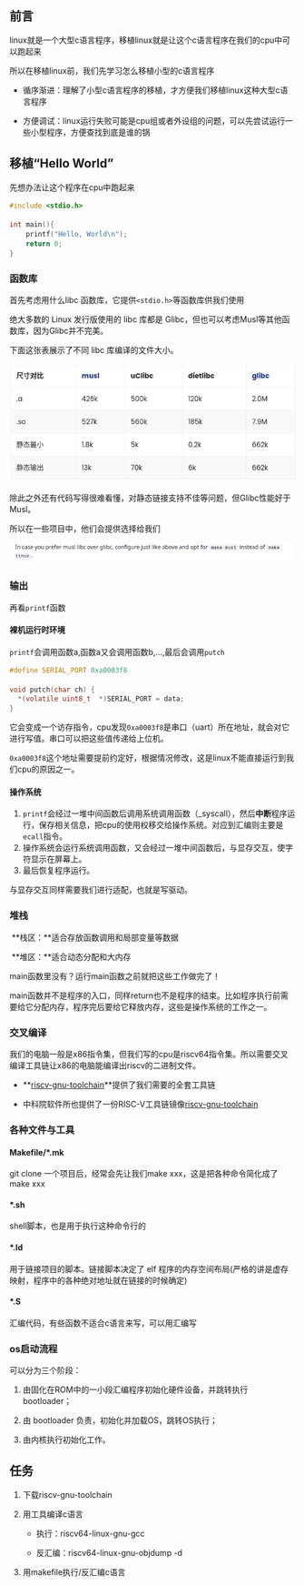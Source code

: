 ## 前言

linux就是一个大型c语言程序，移植linux就是让这个c语言程序在我们的cpu中可以跑起来

所以在移植linux前，我们先学习怎么移植小型的c语言程序

- 循序渐进：理解了小型c语言程序的移植，才方便我们移植linux这种大型c语言程序

- 方便调试：linux运行失败可能是cpu组或者外设组的问题，可以先尝试运行一些小型程序，方便查找到底是谁的锅

  

## 移植“Hello World”

先想办法让这个程序在cpu中跑起来

```c
#include <stdio.h>

int main(){
	printf("Hello, World\n");
    return 0;
}
```

### 函数库

首先考虑用什么libc 函数库，它提供`<stdio.h>`等函数库供我们使用

绝大多数的 Linux 发行版使用的 libc 库都是 Glibc，但也可以考虑Musl等其他函数库，因为Glibc并不完美。



下面这张表展示了不同 libc 库编译的文件大小。

![1a2a4241bb85aa0e319f4a00abb547d5](../resource/1a2a4241bb85aa0e319f4a00abb547d5.png)

除此之外还有代码写得很难看懂，对静态链接支持不佳等问题，但Glibc性能好于Musl。



所以在一些项目中，他们会提供选择给我们

![a9ef4b8b7c12d99d3e4a3d7cd7231326](../resource/a9ef4b8b7c12d99d3e4a3d7cd7231326.png)





### 输出

再看`printf`函数

#### 裸机运行时环境

`printf`会调用函数a,函数a又会调用函数b,...,最后会调用`putch`

``` c
#define SERIAL_PORT 0xa0003f8

void putch(char ch) {
  *(volatile uint8_t  *)SERIAL_PORT = data;
}

```



它会变成一个访存指令，cpu发现`0xa0003f8`是串口（uart）所在地址，就会对它进行写值。串口可以把这些值传递给上位机。

`0xa0003f8`这个地址需要提前约定好，根据情况修改，这是linux不能直接运行到我们cpu的原因之一。

#### 操作系统

1. `printf`会经过一堆中间函数后调用系统调用函数（_syscall），然后**中断**程序运行，保存相关信息，把cpu的使用权移交给操作系统。对应到汇编则主要是`ecall`指令。
2. 操作系统会运行系统调用函数，又会经过一堆中间函数后，与显存交互，使字符显示在屏幕上。
3. 最后恢复程序运行。



与显存交互同样需要我们进行适配，也就是写驱动。



### 堆栈

​	**栈区：**适合存放函数调用和局部变量等数据

​	**堆区：**适合动态分配和大内存



main函数里没有？运行main函数之前就把这些工作做完了！

main函数并不是程序的入口，同样return也不是程序的结束。比如程序执行前需要给它分配内存，程序完后要给它释放内存，这些是操作系统的工作之一。



### 交叉编译

我们的电脑一般是x86指令集，但我们写的cpu是riscv64指令集。所以需要交叉编译工具链让x86的电脑能编译出riscv的二进制文件。

- **[riscv-gnu-toolchain](https://github.com/riscv-collab/riscv-gnu-toolchain)**提供了我们需要的全套工具链

- 中科院软件所也提供了一份RISC-V工具链镜像[riscv-gnu-toolchain](https://help.mirrors.cernet.edu.cn/riscv-toolchains)



### 各种文件与工具

#### Makefile/*.mk

git clone 一个项目后，经常会先让我们make xxx，这是把各种命令简化成了make xxx

#### *.sh

shell脚本，也是用于执行这种命令行的

#### *.ld

用于链接项目的脚本。链接脚本决定了 elf 程序的内存空间布局(严格的讲是虚存映射，程序中的各种绝对地址就在链接的时候确定)

#### *.S

汇编代码，有些函数不适合c语言来写，可以用汇编写



### os启动流程

可以分为三个阶段：

1. 由固化在ROM中的一小段汇编程序初始化硬件设备，并跳转执行bootloader；

2. 由 bootloader 负责，初始化并加载OS，跳转OS执行；

3. 由内核执行初始化工作。

   

## 任务

1. 下载riscv-gnu-toolchain

2. 用工具编译c语言
	- 执行：riscv64-linux-gnu-gcc

	- 反汇编：riscv64-linux-gnu-objdump -d

3. 用makefile执行/反汇编c语言


